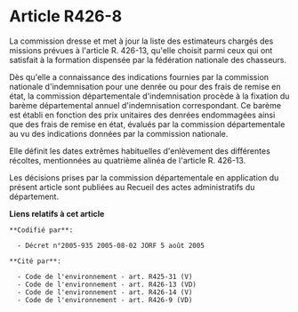 # Article R426-8

La commission dresse et met à jour la liste des estimateurs chargés des missions prévues à l'article R. 426-13, qu'elle
choisit parmi ceux qui ont satisfait à la formation dispensée par la fédération nationale des chasseurs.

Dès qu'elle a connaissance des indications fournies par la commission nationale d'indemnisation pour une denrée ou pour des
frais de remise en état, la commission départementale d'indemnisation procède à la fixation du barème départemental annuel
d'indemnisation correspondant. Ce barème est établi en fonction des prix unitaires des denrées endommagées ainsi que des
frais de remise en état, évalués par la commission départementale au vu des indications données par la commission nationale.

Elle définit les dates extrêmes habituelles d'enlèvement des différentes récoltes, mentionnées au quatrième alinéa de
l'article R. 426-13.

Les décisions prises par la commission départementale en application du présent article sont publiées au Recueil des actes
administratifs du département.

**Liens relatifs à cet article**

	**Codifié par**:

	  - Décret n°2005-935 2005-08-02 JORF 5 août 2005

	**Cité par**:

	  - Code de l'environnement - art. R425-31 (V)
	  - Code de l'environnement - art. R426-13 (VD)
	  - Code de l'environnement - art. R426-14 (V)
	  - Code de l'environnement - art. R426-9 (VD)
